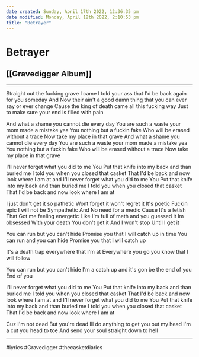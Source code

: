 ```yaml
---
date created: Sunday, April 17th 2022, 12:36:35 pm
date modified: Monday, April 18th 2022, 2:10:53 pm
title: "Betrayer"
---
```

# Betrayer
## [[Gravedigger Album]]
---

Straight out the fucking grave I came
I told your ass that I'd be back again for you
someday
And Now their ain't a good damn thing that you can ever say or ever change
Cause the king of death came all this fucking way
Just to make sure your end is filled with pain


And what a shame
you cannot die every day
You are such a waste
your mom made a mistake
yea You nothing but a fuckin fake
Who will be erased without a trace
Now take my place in that grave
And what a shame
you cannot die every day
You are such a waste
your mom made a mistake
yea You nothing but a fuckin fake
Who will be erased without a trace
Now take my place in that grave

I'll never forget what you did to me
You Put that knife into my back and than buried me
I told you when you closed that casket
That I'd be back and now look where I am at and
I'll never forget what you did to me
You Put that knife into my back and than buried me
I told you when you closed that casket
That I'd be back and now look where I am at


I just don't get it
so pathetic
Wont forget it
won't regret it
It's poetic
Fuckin epic
I will not be
Sympathetic
And No need for a medic
Cause It's a fetish
That Got me feeling energetic
Like I'm full of meth and
you guessed it
Im obsessed
With your death
You don't get it
And I won't stop
Until I get it



You can run but you can't hide
Promise you that I will catch up in time
You can run and you can hide
Promise you that I will catch up


It's a death trap
everywhere that I'm at
Everywhere you go
you know that I will follow


You can run but you can't hide
I'm a catch up and it's gon be the end of you
End of you

I'll never forget what you did to me
You Put that knife into my back and than buried me
I told you when you closed that casket
That I'd be back and now look where I am at and
I'll never forget what you did to me
You Put that knife into my back and than buried me
I told you when you closed that casket
That I'd be back and now look where I am at


Cuz I'm not dead
But you're dead
Ill do anything to
get you out my head
I'm a cut you head to toe
And send your soul
straight down to hell

---

#lyrics #Gravedigger #thecasketdiaries